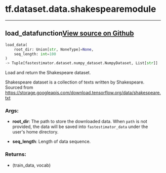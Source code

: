 # tf.dataset.data.shakespeare<span class="tag">module</span>

---

## load_data<span class="tag">function</span><a class="sourcelink" href=https://github.com/fastestimator/fastestimator/blob/r1.1/fastestimator/dataset/data/shakespeare.py/#L28-L68>View source on Github</a>
```python
load_data(
	root_dir: Union[str, NoneType]=None,
	seq_length: int=100
)
-> Tuple[fastestimator.dataset.numpy_dataset.NumpyDataset, List[str]]
```
Load and return the Shakespeare dataset.

Shakespeare dataset is a collection of texts written by Shakespeare.
Sourced from https://storage.googleapis.com/download.tensorflow.org/data/shakespeare.txt


<h3>Args:</h3>


* **root_dir**: The path to store the downloaded data. When `path` is not provided, the data will be saved into `fastestimator_data` under the user's home directory.

* **seq_length**: Length of data sequence. 

<h3>Returns:</h3>

<ul class="return-block"><li>    (train_data, vocab)</li></ul>

